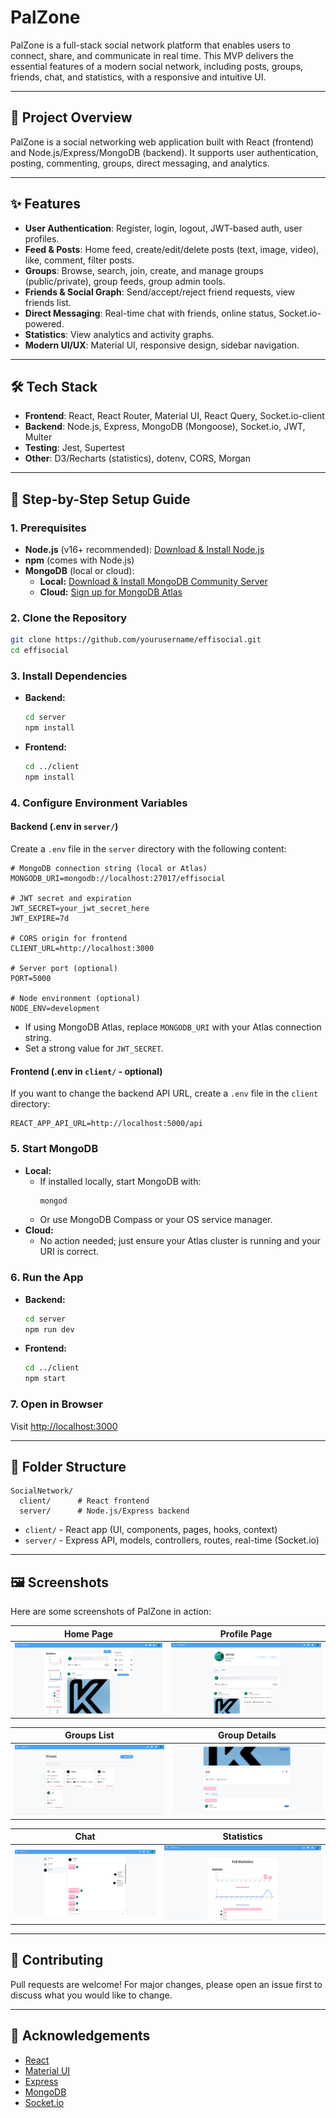 # PalZone

PalZone is a full-stack social network platform that enables users to connect, share, and communicate in real time. This MVP delivers the essential features of a modern social network, including posts, groups, friends, chat, and statistics, with a responsive and intuitive UI.

---

## 🚀 Project Overview
PalZone is a social networking web application built with React (frontend) and Node.js/Express/MongoDB (backend). It supports user authentication, posting, commenting, groups, direct messaging, and analytics.

---

## ✨ Features

- **User Authentication**: Register, login, logout, JWT-based auth, user profiles.
- **Feed & Posts**: Home feed, create/edit/delete posts (text, image, video), like, comment, filter posts.
- **Groups**: Browse, search, join, create, and manage groups (public/private), group feeds, group admin tools.
- **Friends & Social Graph**: Send/accept/reject friend requests, view friends list.
- **Direct Messaging**: Real-time chat with friends, online status, Socket.io-powered.
- **Statistics**: View analytics and activity graphs.
- **Modern UI/UX**: Material UI, responsive design, sidebar navigation.

---

## 🛠️ Tech Stack

- **Frontend**: React, React Router, Material UI, React Query, Socket.io-client
- **Backend**: Node.js, Express, MongoDB (Mongoose), Socket.io, JWT, Multer
- **Testing**: Jest, Supertest
- **Other**: D3/Recharts (statistics), dotenv, CORS, Morgan

---

## 🏁 Step-by-Step Setup Guide

### 1. Prerequisites
- **Node.js** (v16+ recommended): [Download & Install Node.js](https://nodejs.org/)
- **npm** (comes with Node.js)
- **MongoDB** (local or cloud):
  - **Local:** [Download & Install MongoDB Community Server](https://www.mongodb.com/try/download/community)
  - **Cloud:** [Sign up for MongoDB Atlas](https://www.mongodb.com/cloud/atlas)

### 2. Clone the Repository
```bash
git clone https://github.com/yourusername/effisocial.git
cd effisocial
```

### 3. Install Dependencies
- **Backend:**
  ```bash
  cd server
  npm install
  ```
- **Frontend:**
  ```bash
  cd ../client
  npm install
  ```

### 4. Configure Environment Variables

#### Backend (.env in `server/`)
Create a `.env` file in the `server` directory with the following content:
```env
# MongoDB connection string (local or Atlas)
MONGODB_URI=mongodb://localhost:27017/effisocial

# JWT secret and expiration
JWT_SECRET=your_jwt_secret_here
JWT_EXPIRE=7d

# CORS origin for frontend
CLIENT_URL=http://localhost:3000

# Server port (optional)
PORT=5000

# Node environment (optional)
NODE_ENV=development
```
- If using MongoDB Atlas, replace `MONGODB_URI` with your Atlas connection string.
- Set a strong value for `JWT_SECRET`.

#### Frontend (.env in `client/` - optional)
If you want to change the backend API URL, create a `.env` file in the `client` directory:
```env
REACT_APP_API_URL=http://localhost:5000/api
```

### 5. Start MongoDB
- **Local:**
  - If installed locally, start MongoDB with:
    ```bash
    mongod
    ```
  - Or use MongoDB Compass or your OS service manager.
- **Cloud:**
  - No action needed; just ensure your Atlas cluster is running and your URI is correct.

### 6. Run the App
- **Backend:**
  ```bash
  cd server
  npm run dev
  ```
- **Frontend:**
  ```bash
  cd ../client
  npm start
  ```

### 7. Open in Browser
Visit [http://localhost:3000](http://localhost:3000)

---

## 📁 Folder Structure

```
SocialNetwork/
  client/      # React frontend
  server/      # Node.js/Express backend
```

- `client/` - React app (UI, components, pages, hooks, context)
- `server/` - Express API, models, controllers, routes, real-time (Socket.io)

---

## 🖼️ Screenshots

Here are some screenshots of PalZone in action:

| Home Page | Profile Page |
|-----------|-------------|
| ![Home](./Screenshots/Home.png) | ![Profile](./Screenshots/Profile.png) |

| Groups List | Group Details |
|-------------|---------------|
| ![Groups](./Screenshots/Groups.png) | ![Group](./Screenshots/Group.png) |

| Chat | Statistics |
|------|------------|
| ![Chat](./Screenshots/Chat.png) | ![Statistics](./Screenshots/Stat.png) |

---

## 🙌 Contributing

Pull requests are welcome! For major changes, please open an issue first to discuss what you would like to change.

---

## 📣 Acknowledgements

- [React](https://react.dev/)
- [Material UI](https://mui.com/)
- [Express](https://expressjs.com/)
- [MongoDB](https://www.mongodb.com/)
- [Socket.io](https://socket.io/) 

